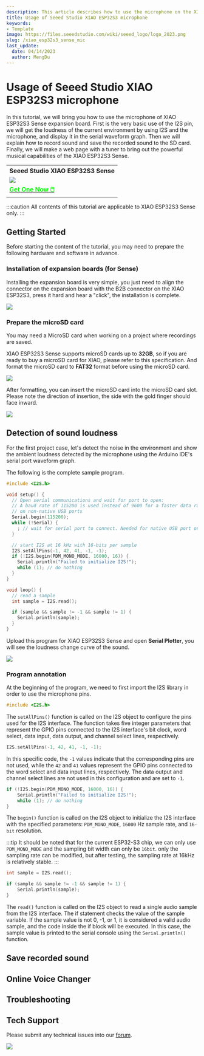 ```yaml
---
description: This article describes how to use the microphone on the XIAO ESP32S3 Sense expansion board.
title: Usage of Seeed Studio XIAO ESP32S3 microphone
keywords:
- Template
image: https://files.seeedstudio.com/wiki/seeed_logo/logo_2023.png
slug: /xiao_esp32s3_sense_mic
last_update:
  date: 04/14/2023
  author: MengDu
---
```


# Usage of Seeed Studio XIAO ESP32S3 microphone

In this tutorial, we will bring you how to use the microphone of XIAO ESP32S3 Sense expansion board. First is the very basic use of the I2S pin, we will get the loudness of the current environment by using I2S and the microphone, and display it in the serial waveform graph. Then we will explain how to record sound and save the recorded sound to the SD card. Finally, we will make a web page with a tuner to bring out the powerful musical capabilities of the XIAO ESP32S3 Sense.

<div class="table-center">
  <table align="center">
    <tr>
        <th>Seeed Studio XIAO ESP32S3 Sense</th>
    </tr>
    <tr>
        <td><div style={{textAlign:'center'}}><img src="https://files.seeedstudio.com/wiki/SeeedStudio-XIAO-ESP32S3/img/xiaoesp32s3sense.jpg" style={{width:250, height:'auto'}}/></div></td>
    </tr>
      <tr>
        <td><div class="get_one_now_container" style={{textAlign: 'center'}}>
          <a class="get_one_now_item" href="https://www.seeedstudio.com/XIAO-ESP32S3-Sense-p-5639.html">
              <strong><span><font color={'FFFFFF'} size={"4"}> Get One Now 🖱️</font></span></strong>
          </a>
      </div></td>
    </tr>
  </table>
</div>

:::caution
All contents of this tutorial are applicable to XIAO ESP32S3 Sense only.
:::

## Getting Started

Before starting the content of the tutorial, you may need to prepare the following hardware and software in advance.

### Installation of expansion boards (for Sense)

Installing the expansion board is very simple, you just need to align the connector on the expansion board with the B2B connector on the XIAO ESP32S3, press it hard and hear a "click", the installation is complete.

<div style={{textAlign:'center'}}><img src="https://files.seeedstudio.com/wiki/SeeedStudio-XIAO-ESP32S3/img/61.gif" style={{width:500, height:'auto'}}/></div>

### Prepare the microSD card

You may need a MicroSD card when working on a project where recordings are saved.

XIAO ESP32S3 Sense supports microSD cards up to **32GB**, so if you are ready to buy a microSD card for XIAO, please refer to this specification. And format the microSD card to **FAT32** format before using the microSD card.

<div style={{textAlign:'center'}}><img src="https://files.seeedstudio.com/wiki/SeeedStudio-XIAO-ESP32S3/img/67.png" style={{width:250, height:'auto'}}/></div>

After formatting, you can insert the microSD card into the microSD card slot. Please note the direction of insertion, the side with the gold finger should face inward.

<div style={{textAlign:'center'}}><img src="https://files.seeedstudio.com/wiki/SeeedStudio-XIAO-ESP32S3/img/66.jpg" style={{width:500, height:'auto'}}/></div>

## Detection of sound loudness

For the first project case, let's detect the noise in the environment and show the ambient loudness detected by the microphone using the Arduino IDE's serial port waveform graph.

The following is the complete sample program.

```cpp
#include <I2S.h>

void setup() {
  // Open serial communications and wait for port to open:
  // A baud rate of 115200 is used instead of 9600 for a faster data rate
  // on non-native USB ports
  Serial.begin(115200);
  while (!Serial) {
    ; // wait for serial port to connect. Needed for native USB port only
  }

  // start I2S at 16 kHz with 16-bits per sample
  I2S.setAllPins(-1, 42, 41, -1, -1);
  if (!I2S.begin(PDM_MONO_MODE, 16000, 16)) {
    Serial.println("Failed to initialize I2S!");
    while (1); // do nothing
  }
}

void loop() {
  // read a sample
  int sample = I2S.read();

  if (sample && sample != -1 && sample != 1) {
    Serial.println(sample);
  }
}
```

Upload this program for XIAO ESP32S3 Sense and open **Serial Plotter**, you will see the loudness change curve of the sound.

<div style={{textAlign:'center'}}><img src="https://files.seeedstudio.com/wiki/SeeedStudio-XIAO-ESP32S3/img/83.png" style={{width:600, height:'auto'}}/></div>

### Program annotation

At the beginning of the program, we need to first import the I2S library in order to use the microphone pins.

```c
#include <I2S.h>
```

The `setAllPins()` function is called on the I2S object to configure the pins used for the I2S interface. The function takes five integer parameters that represent the GPIO pins connected to the I2S interface's bit clock, word select, data input, data output, and channel select lines, respectively.

```c
I2S.setAllPins(-1, 42, 41, -1, -1);
```

In this specific code, the `-1` values indicate that the corresponding pins are not used, while the `42` and `41` values represent the GPIO pins connected to the word select and data input lines, respectively. The data output and channel select lines are not used in this configuration and are set to `-1`.

```c
if (!I2S.begin(PDM_MONO_MODE, 16000, 16)) {
    Serial.println("Failed to initialize I2S!");
    while (1); // do nothing
}
```

The `begin()` function is called on the I2S object to initialize the I2S interface with the specified parameters: `PDM_MONO_MODE`, `16000` Hz sample rate, and `16-bit` resolution.

:::tip
It should be noted that for the current ESP32-S3 chip, we can only use `PDM_MONO_MODE` and the sampling bit width can only be `16bit`. only the sampling rate can be modified, but after testing, the sampling rate at 16kHz is relatively stable.
:::

```c
int sample = I2S.read();

if (sample && sample != -1 && sample != 1) {
    Serial.println(sample);
}
```

The `read()` function is called on the I2S object to read a single audio sample from the I2S interface. The if statement checks the value of the sample variable. If the sample value is not 0, -1, or 1, it is considered a valid audio sample, and the code inside the if block will be executed. In this case, the sample value is printed to the serial console using the `Serial.println()` function.

## Save recorded sound



## Online Voice Changer



## Troubleshooting




## Tech Support

Please submit any technical issues into our [forum](https://forum.seeedstudio.com/).

<p style={{textAlign:'center'}}><a href="https://www.seeedstudio.com/act-4.html?utm_source=wiki&utm_medium=wikibanner&utm_campaign=newproducts" target="_blank"><img src="https://files.seeedstudio.com/wiki/Wiki_Banner/new_product.jpg" /></a></p>









